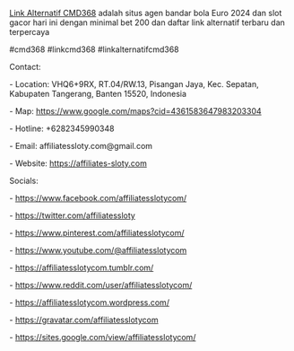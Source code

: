 <p><a href="https://affiliates-sloty.com">Link Alternatif CMD368</a> adalah situs agen bandar bola Euro 2024 dan slot gacor hari ini dengan minimal bet 200 dan daftar link alternatif terbaru dan terpercaya<p>
<p>#cmd368 #linkcmd368 #linkalternatifcmd368<p>
<p>Contact:<p>
<p>- Location: VHQ6+9RX, RT.04/RW.13, Pisangan Jaya, Kec. Sepatan, Kabupaten Tangerang, Banten 15520, Indonesia<p>
<p>- Map: <a href="https://www.google.com/maps?cid=4361583647983203304">https://www.google.com/maps?cid=4361583647983203304</a><p>
<p>- Hotline: +6282345990348<p>
<p>- Email: affiliatessloty.com@gmail.com<p>
<p>- Website: <a href="https://affiliates-sloty.com">https://affiliates-sloty.com</a><p>
<p>Socials:<p>
<p>- <a href="https://www.facebook.com/affiliatesslotycom/">https://www.facebook.com/affiliatesslotycom/</a><p>
<p>- <a href="https://twitter.com/affiliatessloty">https://twitter.com/affiliatessloty</a><p>
<p>- <a href="https://www.pinterest.com/affiliatesslotycom/">https://www.pinterest.com/affiliatesslotycom/</a><p>
<p>- <a href="https://www.youtube.com/@affiliatesslotycom">https://www.youtube.com/@affiliatesslotycom</a><p>
<p>- <a href="https://affiliatesslotycom.tumblr.com/">https://affiliatesslotycom.tumblr.com/</a><p>
<p>- <a href="https://www.reddit.com/user/affiliatesslotycom/">https://www.reddit.com/user/affiliatesslotycom/</a><p>
<p>- <a href="https://affiliatesslotycom.wordpress.com/">https://affiliatesslotycom.wordpress.com/</a><p>
<p>- <a href="https://gravatar.com/affiliatesslotycom">https://gravatar.com/affiliatesslotycom</a><p>
<p>- <a href="https://sites.google.com/view/affiliatesslotycom/">https://sites.google.com/view/affiliatesslotycom/</a><p>